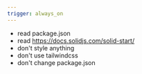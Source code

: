 ```yaml
---
trigger: always_on
---
```


- read package.json
- read https://docs.solidjs.com/solid-start/
- don't style anything
- don't use tailwindcss
- don't change package.json